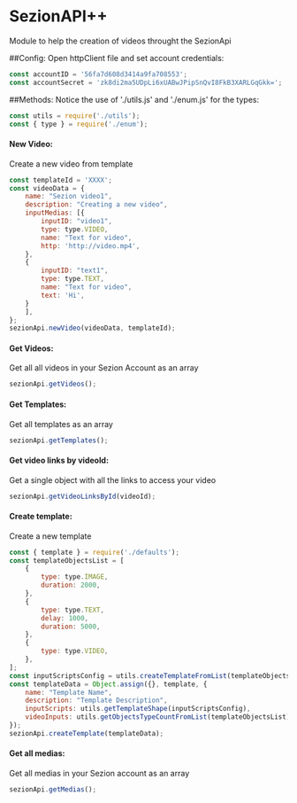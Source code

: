 SezionAPI++
=====
Module to help the creation of videos throught the SezionApi

##Config:
Open httpClient file and set account credentials:
```javascript
const accountID = '56fa7d608d3414a9fa708553';
const accountSecret = 'zk8di2ma5UDpLi6xUABwJPipSnQvI8FkB3XARLGqGkk=';
```

##Methods:
Notice the use of './utils.js' and './enum.js' for the types:
```javascript
const utils = require('./utils');
const { type } = require('./enum');
```

#### New Video:
Create a new video from template
```javascript
const templateId = 'XXXX';
const videoData = {
    name: "Sezion video1",
    description: "Creating a new video",
    inputMedias: [{
        inputID: "video1",
        type: type.VIDEO,
        name: "Text for video",
        http: 'http://video.mp4',
    },
    {
        inputID: "text1",
        type: type.TEXT,
        name: "Text for video",
        text: 'Hi',
    }
    ],
};
sezionApi.newVideo(videoData, templateId);
```

#### Get Videos:
Get all all videos in your Sezion Account as an array
```javascript
sezionApi.getVideos();
```

#### Get Templates:
Get all templates as an array
```javascript
sezionApi.getTemplates();
```

#### Get video links by videoId:
Get a single object with all the links to access your video
```javascript
sezionApi.getVideoLinksById(videoId);
```

#### Create template:
Create a new template
```javascript
const { template } = require('./defaults');
const templateObjectsList = [
    {
        type: type.IMAGE,
        duration: 2000,
    },
    {
        type: type.TEXT,
        delay: 1000,
        duration: 5000,
    },
    {
        type: type.VIDEO,
    },
];
const inputScriptsConfig = utils.createTemplateFromList(templateObjectsList);
const templateData = Object.assign({}, template, {
    name: "Template Name",
    description: "Template Description",
    inputScripts: utils.getTemplateShape(inputScriptsConfig),
    videoInputs: utils.getObjectsTypeCountFromList(templateObjectsList),
});
sezionApi.createTemplate(templateData);
```

#### Get all medias:
Get all medias in your Sezion account as an array
```javascript
sezionApi.getMedias();
```
